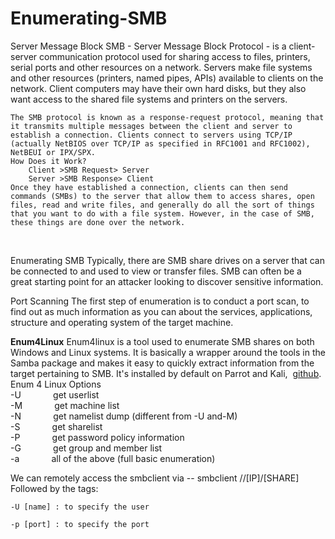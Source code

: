 # Enumerating-SMB
Server Message Block
	SMB - Server Message Block Protocol - is a client-server communication protocol used for sharing access to files, printers, serial ports and other resources on a network.
	Servers make file systems and other resources (printers, named pipes, APIs) available to clients on the network. Client computers may have their own hard disks, but they also want access to the shared file systems and printers on the servers.

	The SMB protocol is known as a response-request protocol, meaning that it transmits multiple messages between the client and server to establish a connection. Clients connect to servers using TCP/IP (actually NetBIOS over TCP/IP as specified in RFC1001 and RFC1002), NetBEUI or IPX/SPX.
	How Does it Work?
		Client >SMB Request> Server
		Server >SMB Response> Client
	Once they have established a connection, clients can then send commands (SMBs) to the server that allow them to access shares, open files, read and write files, and generally do all the sort of things that you want to do with a file system. However, in the case of SMB, these things are done over the network.
<br>

Enumerating SMB
	Typically, there are SMB share drives on a server that can be connected to and used to view or transfer files. SMB can often be a great starting point for an attacker looking to discover sensitive information.

Port Scanning
	The first step of enumeration is to conduct a port scan, to find out as much information as you can about the services, applications, structure and operating system of the target machine.
<br>

**Enum4Linux**
	Enum4linux is a tool used to enumerate SMB shares on both Windows and Linux systems. It is basically a wrapper around the tools in the Samba package and makes it easy to quickly extract information from the target pertaining to SMB. It's installed by default on Parrot and Kali,  [github](https://github.com/portcullislabs/enum4linux).
Enum 4 Linux Options<br>
	-U             get userlist  
	-M             get machine list  
	-N             get namelist dump (different from -U and-M)  
	-S             get sharelist  
	-P             get password policy information  
	-G             get group and member list<br>
	-a             all of the above (full basic enumeration)<br>
	
We can remotely access the smbclient via -- smbclient //[IP]/[SHARE] 
	Followed by the tags:

	-U [name] : to specify the user

	-p [port] : to specify the port
